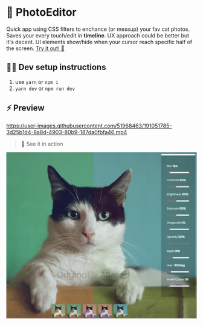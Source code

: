 # 🌌 PhotoEditor

Quick app using CSS filters to enchance (or messup) your fav cat photos. Saves your every touch/edit in **timeline**. UX approach could be better but it's decent. UI elements show/hide when your cursor reach specific half of the screen. [Try it out! 🤏](https://sebastian-photo-editor.pages.dev/)

## 👨‍💻 Dev setup instructions

1. use `yarn` or `npm i`
2. `yarn dev` or `npm run dev`

## ⚡ Preview

https://user-images.githubusercontent.com/51968463/191051785-3d25b1d4-8a8d-4903-80b9-187da0fbfa46.mp4

> 👀 See it in action

![preview](preview.png)
